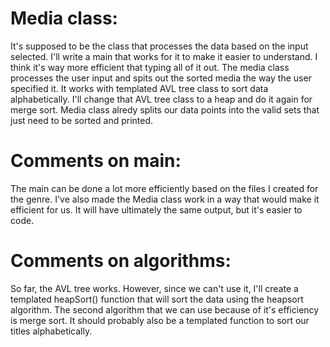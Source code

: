 # Media class:
It's supposed to be the class that processes the data based on the input selected. I'll write a main that works for it to make it easier to understand. I think it's way more efficient that typing all of it out. The media class processes the user input and spits out the sorted media the way the user specified it. It works with templated AVL tree class to sort data alphabetically. I'll change that AVL tree class to a heap and do it again for merge sort. Media class alredy splits our data points into the valid sets that just need to be sorted and printed.

# Comments on main:
The main can be done a lot more efficiently based on the files I created for the genre. I've also made the Media class work in a way that would make it efficient for us. It will have ultimately the same output, but it's easier to code. 

# Comments on  algorithms:
So far, the AVL tree works. However, since we can't use it, I'll create a templated heapSort() function that will sort the data using the heapsort algorithm. The second algorithm that we can use because of it's efficiency is merge sort. It should probably also be a templated function to sort our titles alphabetically.
